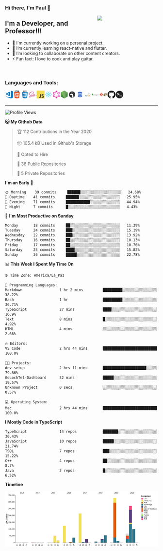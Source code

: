 ### Hi there, I'm Paul 👋
<img align='right' src='https://media.giphy.com/media/bcKmIWkUMCjVm/giphy.gif' width='200"'>

## I'm a Developer, and Professor!!!
- 🔭 I'm currently working on a personal project. 
- 🌱 I’m currently learning react-native and flutter. 
- 👯 I’m looking to collaborate on other content creators. 
- ⚡ Fun fact: I love to cook and play guitar. 
<br/>

### Languages and Tools:
[<img align="left" alt="Visual Studio Code" width="26px" src="https://raw.githubusercontent.com/github/explore/80688e429a7d4ef2fca1e82350fe8e3517d3494d/topics/visual-studio-code/visual-studio-code.png" />][webdevplaylist]
[<img align="left" alt="HTML5" width="26px" src="https://raw.githubusercontent.com/github/explore/80688e429a7d4ef2fca1e82350fe8e3517d3494d/topics/html/html.png" />][webdevplaylist]
[<img align="left" alt="CSS3" width="26px" src="https://raw.githubusercontent.com/github/explore/80688e429a7d4ef2fca1e82350fe8e3517d3494d/topics/css/css.png" />][cssplaylist]
[<img align="left" alt="Sass" width="26px" src="https://raw.githubusercontent.com/github/explore/80688e429a7d4ef2fca1e82350fe8e3517d3494d/topics/sass/sass.png" />][cssplaylist]
[<img align="left" alt="JavaScript" width="26px" src="https://raw.githubusercontent.com/github/explore/80688e429a7d4ef2fca1e82350fe8e3517d3494d/topics/javascript/javascript.png" />][jsplaylist]
[<img align="left" alt="React" width="26px" src="https://raw.githubusercontent.com/github/explore/80688e429a7d4ef2fca1e82350fe8e3517d3494d/topics/react/react.png" />][reactplaylist]
[<img align="left" alt="GraphQL" width="26px" src="https://raw.githubusercontent.com/github/explore/80688e429a7d4ef2fca1e82350fe8e3517d3494d/topics/graphql/graphql.png" />][webdevplaylist]
[<img align="left" alt="Node.js" width="26px" src="https://raw.githubusercontent.com/github/explore/80688e429a7d4ef2fca1e82350fe8e3517d3494d/topics/nodejs/nodejs.png" />][webdevplaylist]
[<img align="left" alt="Deno" width="26px" src="https://raw.githubusercontent.com/github/explore/361e2821e2dea67711cde99c9c40ed357061cf27/topics/deno/deno.png" />][webdevplaylist]
[<img align="left" alt="SQL" width="26px" src="https://raw.githubusercontent.com/github/explore/80688e429a7d4ef2fca1e82350fe8e3517d3494d/topics/sql/sql.png" />][webdevplaylist]
[<img align="left" alt="MySQL" width="26px" src="https://raw.githubusercontent.com/github/explore/80688e429a7d4ef2fca1e82350fe8e3517d3494d/topics/mysql/mysql.png" />][webdevplaylist]
[<img align="left" alt="MongoDB" width="26px" src="https://raw.githubusercontent.com/github/explore/80688e429a7d4ef2fca1e82350fe8e3517d3494d/topics/mongodb/mongodb.png" />][webdevplaylist]
[<img align="left" alt="Git" width="26px" src="https://raw.githubusercontent.com/github/explore/80688e429a7d4ef2fca1e82350fe8e3517d3494d/topics/git/git.png" />][webdevplaylist]
[<img align="left" alt="GitHub" width="26px" src="https://raw.githubusercontent.com/github/explore/78df643247d429f6cc873026c0622819ad797942/topics/github/github.png" />][webdevplaylist]
[<img align="left" alt="Terminal" width="26px" src="https://raw.githubusercontent.com/github/explore/80688e429a7d4ef2fca1e82350fe8e3517d3494d/topics/terminal/terminal.png" />][webdevplaylist]

<br />
<br />

---

<!--START_SECTION:waka-->
![Profile Views](http://img.shields.io/badge/Profile%20Views-105-blue)

**🐱 My Github Data** 

> 🏆 112 Contributions in the Year 2020
 > 
> 📦 105.4 kB Used in Github's Storage 
 > 
> 💼 Opted to Hire
 > 
> 📜 36 Public Repositories
 > 
> 🔑 5 Private Repositories 

**I'm an Early 🐤** 

```text
🌞 Morning    39 commits     ██████░░░░░░░░░░░░░░░░░░░   24.68% 
🌆 Daytime    41 commits     ██████░░░░░░░░░░░░░░░░░░░   25.95% 
🌃 Evening    71 commits     ███████████░░░░░░░░░░░░░░   44.94% 
🌙 Night      7 commits      █░░░░░░░░░░░░░░░░░░░░░░░░   4.43%

```
📅 **I'm Most Productive on Sunday** 

```text
Monday       18 commits     ██░░░░░░░░░░░░░░░░░░░░░░░   11.39% 
Tuesday      24 commits     ███░░░░░░░░░░░░░░░░░░░░░░   15.19% 
Wednesday    22 commits     ███░░░░░░░░░░░░░░░░░░░░░░   13.92% 
Thursday     16 commits     ██░░░░░░░░░░░░░░░░░░░░░░░   10.13% 
Friday       17 commits     ██░░░░░░░░░░░░░░░░░░░░░░░   10.76% 
Saturday     25 commits     ████░░░░░░░░░░░░░░░░░░░░░   15.82% 
Sunday       36 commits     █████░░░░░░░░░░░░░░░░░░░░   22.78%

```


📊 **This Week I Spent My Time On** 

```text
⌚︎ Time Zone: America/La_Paz

💬 Programming Languages: 
Markdown                 1 hr 2 mins         █████████░░░░░░░░░░░░░░░░   38.22% 
Bash                     1 hr                █████████░░░░░░░░░░░░░░░░   36.71% 
TypeScript               27 mins             ████░░░░░░░░░░░░░░░░░░░░░   16.9% 
Text                     8 mins              █░░░░░░░░░░░░░░░░░░░░░░░░   4.92% 
HTML                     4 mins              ░░░░░░░░░░░░░░░░░░░░░░░░░   2.66%

🔥 Editors: 
VS Code                  2 hrs 44 mins       █████████████████████████   100.0%

🐱‍💻 Projects: 
dev-setup                2 hrs 11 mins       ████████████████████░░░░░   79.86% 
GoLochTel-Dashboard      32 mins             █████░░░░░░░░░░░░░░░░░░░░   19.57% 
Unknown Project          0 secs              ░░░░░░░░░░░░░░░░░░░░░░░░░   0.57%

💻 Operating System: 
Mac                      2 hrs 44 mins       █████████████████████████   100.0%

```

**I Mostly Code in TypeScript** 

```text
TypeScript               14 repos            ███████░░░░░░░░░░░░░░░░░░   30.43% 
JavaScript               10 repos            █████░░░░░░░░░░░░░░░░░░░░   21.74% 
TSQL                     7 repos             ███░░░░░░░░░░░░░░░░░░░░░░   15.22% 
C++                      4 repos             ██░░░░░░░░░░░░░░░░░░░░░░░   8.7% 
Java                     3 repos             █░░░░░░░░░░░░░░░░░░░░░░░░   6.52%

```


**Timeline**

![Chart not found](https://github.com/PaulLandaeta/PaulLandaeta/blob/master/charts/bar_graph.png) 


<!--END_SECTION:waka-->


[webdevplaylist]: https
[jsplaylist]: https
[cssplaylist]: https
[reactplaylist]: https
